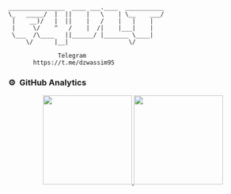 ```                                                                                                      

________________  ____ ___.____  ___________
\_   _____/  |  ||    |   \    | \__    ___/
 |    __)/   |  ||    |   /    |   |    |   
 |     \/    ^   /    |  /|    |___|    |   
 \___  /\____   ||______/ |_______ \____|   
     \/      |__|                 \/        

              Telegram
       https://t.me/dzwassim95 
```



### ⚙️ &nbsp;GitHub Analytics

<p align="center">
<a href="https://github.com/dzwassim95">
  <img height="180em" src="https://github-readme-stats-eight-theta.vercel.app/api?username=dzwassim95&show_icons=true&theme=algolia&include_all_commits=true&count_private=true"/>
  <img height="180em" src="https://github-readme-stats-eight-theta.vercel.app/api/top-langs/?username=dzwassim95&layout=compact&langs_count=8&theme=algolia"/>
</a>
</p>

